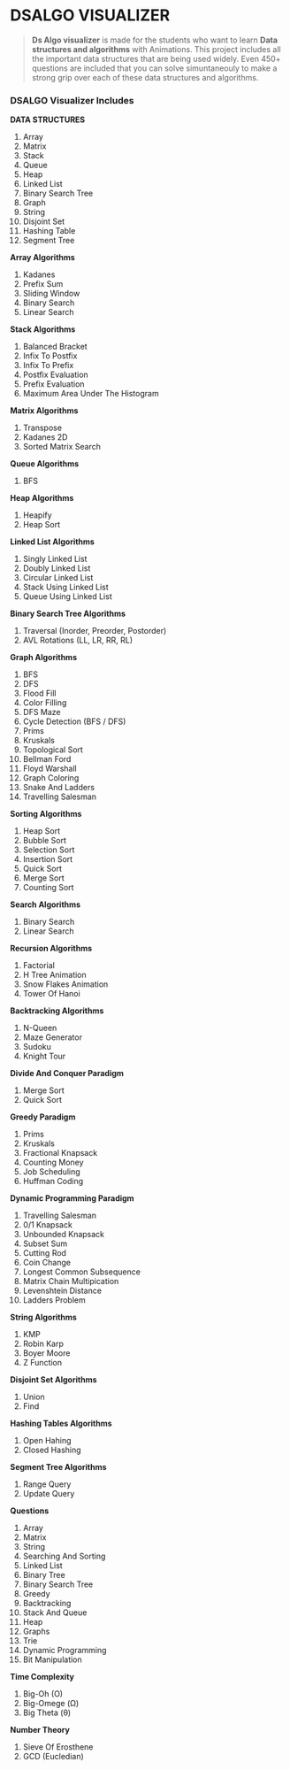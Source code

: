 # DSALGO VISUALIZER

> **Ds Algo visualizer** is made for the students who want to learn **Data structures and algorithms** with Animations. This project includes all the important data structures that are  being used widely. Even 450+ questions are included that you can solve simuntaneouly to make a strong grip over each of these data structures and algorithms.   

### DSALGO Visualizer Includes
**DATA STRUCTURES**
 1.  Array
 2.  Matrix
 3.  Stack
 4.  Queue
 5.  Heap
 6.  Linked List
 7.  Binary Search Tree
 8.  Graph
 9.  String
 10. Disjoint Set
 11. Hashing Table
 12. Segment Tree

**Array Algorithms**
  1. Kadanes
  2. Prefix Sum
  3. Sliding Window
  4. Binary Search
  5. Linear Search

**Stack Algorithms**
  1. Balanced Bracket
  2. Infix  To Postfix
  3. Infix To Prefix
  4. Postfix Evaluation
  5. Prefix Evaluation
  6. Maximum Area Under The Histogram

**Matrix Algorithms**
  1. Transpose
  2. Kadanes 2D
  3. Sorted Matrix Search

**Queue Algorithms**
  1. BFS

**Heap Algorithms**
  1. Heapify
  2. Heap Sort

**Linked List Algorithms**
  1. Singly Linked List
  2. Doubly Linked List
  3. Circular Linked List
  4. Stack Using Linked List
  5. Queue Using Linked List

**Binary Search Tree Algorithms**
  1. Traversal (Inorder, Preorder, Postorder)
  2. AVL Rotations (LL, LR, RR, RL)

**Graph Algorithms**
  1.  BFS
  2.  DFS
  3.  Flood Fill
  4.  Color Filling
  5.  DFS Maze
  6.  Cycle Detection (BFS / DFS)
  7.  Prims
  8.  Kruskals
  9.  Topological Sort
  10. Bellman Ford
  11. Floyd Warshall
  12. Graph Coloring
  13. Snake And Ladders
  14. Travelling Salesman
  
 **Sorting Algorithms**
  1. Heap Sort
  2. Bubble Sort
  3. Selection Sort
  4. Insertion Sort
  5. Quick Sort
  6. Merge Sort
  7. Counting Sort

**Search Algorithms**
  1. Binary Search
  2. Linear Search

**Recursion Algorithms**
  1. Factorial 
  2. H Tree Animation
  3. Snow Flakes Animation
  4. Tower Of Hanoi

**Backtracking Algorithms**
  1. N-Queen
  2. Maze Generator
  3. Sudoku
  4. Knight Tour

**Divide And Conquer Paradigm**
  1. Merge Sort
  2. Quick Sort

**Greedy Paradigm**
  1. Prims
  2. Kruskals
  3. Fractional Knapsack
  4. Counting Money
  5. Job Scheduling
  6. Huffman Coding
 
**Dynamic Programming Paradigm**
  1.  Travelling Salesman
  2.  0/1 Knapsack
  3.  Unbounded Knapsack
  4.  Subset Sum
  5.  Cutting Rod
  6.  Coin Change
  7.  Longest Common Subsequence
  8.  Matrix Chain Multipication 
  9.  Levenshtein Distance 
  10. Ladders Problem

**String Algorithms**
  1. KMP
  2. Robin Karp
  3. Boyer Moore
  4. Z Function

**Disjoint Set Algorithms**
  1. Union
  2. Find

**Hashing Tables Algorithms**
  1. Open Hahing
  2. Closed Hashing

**Segment Tree Algorithms**
  1. Range Query 
  2. Update Query

**Questions**
  1.  Array
  2.  Matrix
  3.  String
  4.  Searching And Sorting
  5.  Linked List
  6.  Binary Tree
  7.  Binary Search Tree
  8.  Greedy
  9.  Backtracking
  10. Stack And Queue
  11. Heap
  12. Graphs
  13. Trie
  14. Dynamic Programming
  15. Bit Manipulation
 

**Time Complexity**
  1. Big-Oh (O)
  2. Big-Omege (Ω)
  3. Big Theta (θ)

**Number Theory**
  1. Sieve Of Erosthene
  2. GCD (Eucledian)

